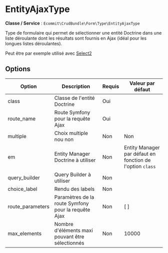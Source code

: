 # EntityAjaxType

**Classe / Service** : `Ecommit\CrudBundle\Form\Type\EntityAjaxType`

Type de formulaire qui permet de sélectionner une entité Doctrine dans une liste déroulante dont les résultats sont
fournis en Ajax (idéal pour les longues listes déroulantes).

Peut être par exemple utilisé avec [Select2](https://select2.org/)


## Options

| Option | Description | Requis  | Valeur par défaut |
| ------ | ----------- | --------| ----------------- |
| class | Classe de l'entité Doctrine | Oui | |
| route_name | Route Symfony pour la requête Ajax | Oui | |
| multiple | Choix multiple nou non | Non | Non |
| em | Entity Manager Doctrine à utiliser | Non | Entity Manager par défaut en fonction de l'option `class` |
| query_builder | Query Builder à utiliser | Non | |
| choice_label | Rendu des labels | Non | |
| route_parameters | Paramètres de la route Symfony pour la requête Ajax | Non | [ ] |
| max_elements | Nombre d'éléments maxi pouvant être sélectionnés | Non | 10000 |
